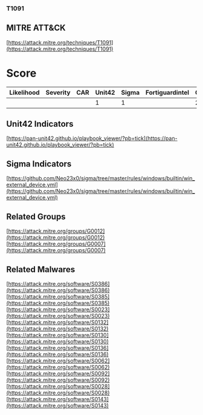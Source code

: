 
### T1091
## MITRE ATT&CK
[https://attack.mitre.org/techniques/T1091](https://attack.mitre.org/techniques/T1091)

# Score

| Likelihood | Severity | CAR | Unit42 | Sigma | Fortiguardintel | Groups | Malwares | Tools |
| ---------- | -------- | --- | ------ | ----- | --------------- | ---  | --- | --- |
 |   |   |   | 1 | 1 |   | 2 | 10 |   |



## Unit42 Indicators

[https://pan-unit42.github.io/playbook_viewer/?pb=tick](https://pan-unit42.github.io/playbook_viewer/?pb=tick)
[]()


## Sigma Indicators

[https://github.com/Neo23x0/sigma/tree/master/rules/windows/builtin/win_external_device.yml](https://github.com/Neo23x0/sigma/tree/master/rules/windows/builtin/win_external_device.yml)
[]()


## Related Groups

[https://attack.mitre.org/groups/G0012](https://attack.mitre.org/groups/G0012)
[https://attack.mitre.org/groups/G0007](https://attack.mitre.org/groups/G0007)
[]()


## Related Malwares

[https://attack.mitre.org/software/S0386](https://attack.mitre.org/software/S0386)
[https://attack.mitre.org/software/S0385](https://attack.mitre.org/software/S0385)
[https://attack.mitre.org/software/S0023](https://attack.mitre.org/software/S0023)
[https://attack.mitre.org/software/S0132](https://attack.mitre.org/software/S0132)
[https://attack.mitre.org/software/S0130](https://attack.mitre.org/software/S0130)
[https://attack.mitre.org/software/S0136](https://attack.mitre.org/software/S0136)
[https://attack.mitre.org/software/S0062](https://attack.mitre.org/software/S0062)
[https://attack.mitre.org/software/S0092](https://attack.mitre.org/software/S0092)
[https://attack.mitre.org/software/S0028](https://attack.mitre.org/software/S0028)
[https://attack.mitre.org/software/S0143](https://attack.mitre.org/software/S0143)
[]()
